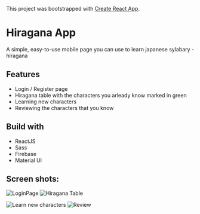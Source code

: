 This project was bootstrapped with [Create React App](https://github.com/facebook/create-react-app).

# Hiragana App

A simple, easy-to-use mobile page you can use to learn japanese sylabary - hiragana

## Features

* Login / Register page 
* Hiragana table with the characters you arleady know marked in green
* Learning new characters
* Reviewing the characters that you know

## Build with

* ReactJS
* Sass
* Firebase
* Material UI

## Screen shots: 

 
![LoginPage](https://i.imgur.com/LV5DxAn.png) ![Hiragana Table](https://i.imgur.com/UtsZIfN.png)


![Learn new characters](https://i.imgur.com/KyINATk.png) ![Review](https://i.imgur.com/3luTfg5.png)
